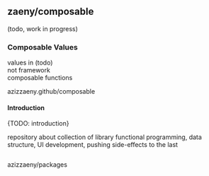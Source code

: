 ## zaeny/composable  
(todo, work in progress)

### Composable Values
values in    (todo)  
not framework  
composable functions   

azizzaeny.github/composable

#### Introduction
{TODO: introduction}   

repository about collection of library functional programming, data structure, UI development, pushing side-effects to the last  


```sh


```

azizzaeny/packages
